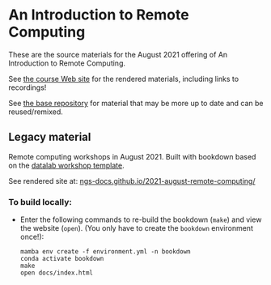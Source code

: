 # An Introduction to Remote Computing

These are the source materials for the August 2021 offering of An
Introduction to Remote Computing.

See
[the course Web site](https://ngs-docs.github.io/2021-august-remote-computing)
for the rendered materials, including links to recordings!

See
[the base repository](https://github.com/ngs-docs/remote-computing-base)
for material that may be more up to date and can be reused/remixed.

## Legacy material

Remote computing workshops in August 2021. Built with bookdown based
on the
[datalab workshop template](https://github.com/datalab-dev/template_workshop).

See rendered site at:
[ngs-docs.github.io/2021-august-remote-computing/](https://ngs-docs.github.io/2021-august-remote-computing/)

### To build locally:

- Enter the following commands to re-build the bookdown (`make`) and view the website (`open`). (You only have to create the `bookdown` environment once!):
   ```
   mamba env create -f environment.yml -n bookdown
   conda activate bookdown
   make
   open docs/index.html
   ```
